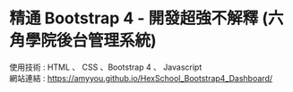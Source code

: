 # 精通 Bootstrap 4 - 開發超強不解釋 (六角學院後台管理系統)

使用技術 : HTML 、 CSS 、Bootstrap 4 、 Javascript      
網站連結 : https://amyyou.github.io/HexSchool_Bootstrap4_Dashboard/
